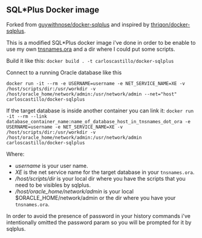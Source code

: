 ## SQL*Plus Docker image

Forked from [guywithnose/docker-sqlplus](https://github.com/guywithnose/docker-sqlplus)
and inspired by [thriqon/docker-sqlplus](https://github.com/thriqon/docker-sqlplus).

This is a modified SQL*Plus docker image i've done in order to be enable to
use my own [tnsnames.ora](https://docs.oracle.com/cd/B28359_01/network.111/b28317/tnsnames.htm)
and a dir where I could put some scripts.

Build it like this:
`docker build . -t carloscastillo/docker-sqlplus`

Connect to a running Oracle database like this

`docker run -it --rm -e USERNAME=username -e NET_SERVICE_NAME=XE -v /host/scripts/dir:/usr/workdir -v /host/oracle_home/network/admin:/usr/network/admin --net="host" carloscastillo/docker-sqlplus`

If the target database is inside another container you can link it:
`docker run -it --rm --link database_container_name:name_of_database_host_in_tnsnames_dot_ora -e USERNAME=username -e NET_SERVICE_NAME=XE -v /host/scripts/dir:/usr/workdir -v /host/oracle_home/network/admin:/usr/network/admin carloscastillo/docker-sqlplus`

Where:
* _username_ is your user name.
* _XE_ is the net service name for the target database in your `tnsnames.ora`.
* _/host/scripts/dir_ is your local dir where you have the scripts that you need to be visibles by sqlplus.
* _/host/oracle_home/network/admin_ is your local $ORACLE_HOME/network/admin or the dir where you have your `tnsnames.ora`.

In order to avoid the presence of password in your history commands i've intentionally omitted the password param so you will be prompted for it by sqlplus.
